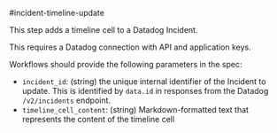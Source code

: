 #incident-timeline-update

This step adds a timeline cell to a Datadog Incident.

This requires a Datadog connection with API and application keys.

Workflows should provide the following parameters in the spec:

* `incident_id`: (string) the unique internal identifier of the Incident to update. This is identified by `data.id` in responses from the Datadog `/v2/incidents` endpoint.
* `timeline_cell_content`: (string) Markdown-formatted text that represents the content of the timeline cell